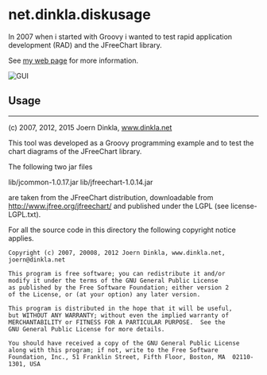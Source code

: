 net.dinkla.diskusage
=======================================

In 2007 when i started with Groovy i wanted to test 
rapid application development (RAD) and the JFreeChart library.

See
[my web page](http://dinkla.net/en/programming/groovy-diskusage.html)
for more information.

![GUI](http://dinkla.net/images/disk_usage_macosx.png)


Usage
-----


---

(c) 2007, 2012, 2015 Joern Dinkla, www.dinkla.net

This tool was developed as a Groovy programming example and to test the chart diagrams
of the JFreeChart library.

The following two jar files

lib/jcommon-1.0.17.jar
lib/jfreechart-1.0.14.jar

are taken from the JFreeChart distribution, downloadable from http://www.jfree.org/jfreechart/
and published under the LGPL (see license-LGPL.txt).

For all the source code in this directory the following copyright notice applies. 

	Copyright (c) 2007, 20008, 2012 Joern Dinkla, www.dinkla.net, joern@dinkla.net

	This program is free software; you can redistribute it and/or
	modify it under the terms of the GNU General Public License
	as published by the Free Software Foundation; either version 2
	of the License, or (at your option) any later version.

	This program is distributed in the hope that it will be useful,
	but WITHOUT ANY WARRANTY; without even the implied warranty of
	MERCHANTABILITY or FITNESS FOR A PARTICULAR PURPOSE.  See the
	GNU General Public License for more details.

	You should have received a copy of the GNU General Public License
	along with this program; if not, write to the Free Software
	Foundation, Inc., 51 Franklin Street, Fifth Floor, Boston, MA  02110-1301, USA